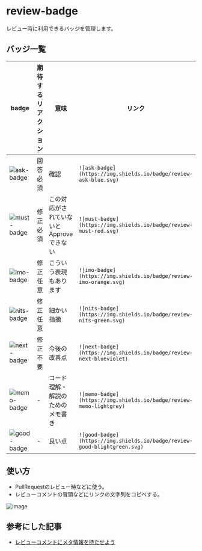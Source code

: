 # review-badge

レビュー時に利用できるバッジを管理します。

## バッジ一覧

| badge | 期待するリアクション | 意味 | リンク |
| --- | --- | --- | --- |
| ![ask-badge](https://img.shields.io/badge/review-ask-blue.svg) | 回答必須 | 確認 | `![ask-badge](https://img.shields.io/badge/review-ask-blue.svg)` |
| ![must-badge](https://img.shields.io/badge/review-must-red.svg) | 修正必須 | この対応がされていないと Approve できない | `![must-badge](https://img.shields.io/badge/review-must-red.svg)` |
| ![imo-badge](https://img.shields.io/badge/review-imo-orange.svg) | 修正任意 | こういう表現もあります | `![imo-badge](https://img.shields.io/badge/review-imo-orange.svg)` |
| ![nits-badge](https://img.shields.io/badge/review-nits-green.svg) | 修正任意 | 細かい指摘 | `![nits-badge](https://img.shields.io/badge/review-nits-green.svg)` |
| ![next-badge](https://img.shields.io/badge/review-next-blueviolet) | 修正不要 | 今後の改善点 | `![next-badge](https://img.shields.io/badge/review-next-blueviolet)` |
| ![memo-badge](https://img.shields.io/badge/review-memo-lightgrey) | - | コード理解・解説のためのメモ書き | `![memo-badge](https://img.shields.io/badge/review-memo-lightgrey)` |
| ![good-badge](https://img.shields.io/badge/review-good-blightgreen.svg) | - | 良い点 | `![good-badge](https://img.shields.io/badge/review-good-blightgreen.svg)` |

## 使い方

- PullRequestのレビュー時などに使う。
- レビューコメントの冒頭などにリンクの文字列をコピぺする。

![image](https://github.com/user-attachments/assets/6ac5ccfe-44d2-410a-afb5-0473b46328e3)


## 参考にした記事

- [レビューコメントにメタ情報を持たせよう](https://zenn.dev/yumemi_inc/articles/review-badge)
